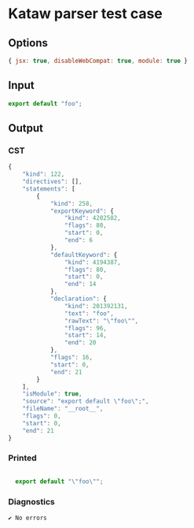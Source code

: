 # Kataw parser test case

## Options

`````js
{ jsx: true, disableWebCompat: true, module: true }
`````

## Input

`````js
export default "foo";
`````

## Output

### CST

```javascript
{
    "kind": 122,
    "directives": [],
    "statements": [
        {
            "kind": 258,
            "exportKeyword": {
                "kind": 4202582,
                "flags": 80,
                "start": 0,
                "end": 6
            },
            "defaultKeyword": {
                "kind": 4194387,
                "flags": 80,
                "start": 0,
                "end": 14
            },
            "declaration": {
                "kind": 201392131,
                "text": "foo",
                "rawText": "\"foo\"",
                "flags": 96,
                "start": 14,
                "end": 20
            },
            "flags": 16,
            "start": 0,
            "end": 21
        }
    ],
    "isModule": true,
    "source": "export default \"foo\";",
    "fileName": "__root__",
    "flags": 0,
    "start": 0,
    "end": 21
}
```

### Printed

```javascript

  export default "\"foo\"";

```

### Diagnostics

```javascript
✔ No errors
```

